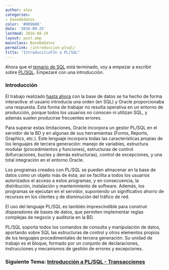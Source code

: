 ```yaml
---
author: alex
categories:
- basededatos
color: '#009688'
date: '2016-09-25'
lastmod: 2016-08-19
layout: post.amp
mainclass: BaseDeDatos
permalink: /introduccion-plsql/
title: "Introducci\xF3n a PL/SQL"
---
```


Ahora que el [temario de SQL][1] está terminado, voy a empezar a escribir sobre [PL/SQL][2]. Empezaré con una introducción.

### Introducción

El trabajo realizado [hasta ahora][3] con la base de datos se ha hecho de forma interactiva: el usuario introducía una orden (en SQL) y Oracle proporcionaba una respuesta. Esta forma de trabajar no resulta operativa en un entorno de producción, porque todos los usuarios no conocen ni utilizan SQL, y además suelen producirse frecuentes errores.

<!--more--><!--ad-->

Para superar estas limitaciones, Oracle incorpora un gestor PL/SQL en el servidor de la BD y en algunas de sus herramientas (Forms, Reports, Graphics, etc.). Este lenguaje incorpora todas las características propias de los lenguajes de tercera generación: manejo de variables, estructura modular (procedimientos y funciones), estructuras de control (bifurcaciones, bucles y demás estructuras), control de excepciones, y una total integración en el entorno Oracle.

Los programas creados con PL/SQL se pueden almacenar en la base de datos como un objeto más de ésta; así se facilita a todos los usuarios autorizados el acceso a estos programas, y en consecuencia, la distribución, instalación y mantenimiento de software. Además, los programas se ejecutan en el servidor, suponiendo un significativo ahorro de recursos en los clientes y de disminución del tráfico de red.

El uso del lenguaje PL/SQL es también imprescindible para construir disparadores de bases de datos, que permiten implementar reglas complejas de negocio y auditoria en la BD.

PL/SQL soporta todos los comandos de consulta y manipulación de datos, aportando sobre SQL las estructuras de control y otros elementos propios de los lenguajes procedimentales de tercera generación. Su unidad de trabajo es el bloque, formado por un conjunto de declaraciones, instrucciones y mecanismos de gestión de errores y excepciones.

### Siguiente Tema: [Introducción a PL/SQL - Transacciones][4]



 [1]: https://elbauldelprogramador.com/consulta-de-datos-tablas-resumen/
 [2]: http://es.wikipedia.org/wiki/PL/SQL
 [3]: https://elbauldelprogramador.com/bases-de-datos/
 [4]: https://elbauldelprogramador.com/introduccion-plsql-transacciones/